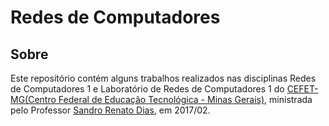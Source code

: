 # Redes de Computadores 

## Sobre
Este repositório contém alguns trabalhos realizados nas disciplinas Redes de Computadores 1 e Laboratório de Redes de Computadores 1 do [CEFET-MG(Centro Federal de Educação Tecnológica - Minas Gerais)](http://www.cefetg.br), ministrada pelo Professor [Sandro Renato Dias](http://cutt.us/sandro), em 2017/02.


